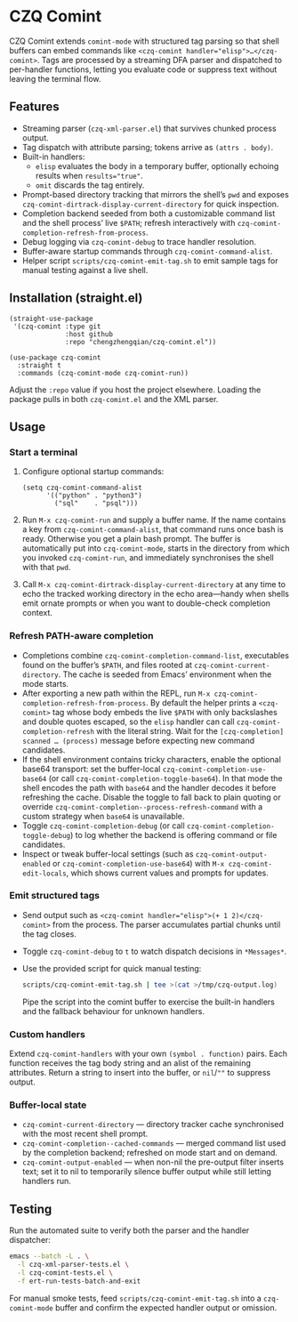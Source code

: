 # CZQ Comint

CZQ Comint extends `comint-mode` with structured tag parsing so that shell
buffers can embed commands like `<czq-comint handler="elisp">…</czq-comint>`.
Tags are processed by a streaming DFA parser and dispatched to per-handler
functions, letting you evaluate code or suppress text without leaving the
terminal flow.

## Features
- Streaming parser (`czq-xml-parser.el`) that survives chunked process output.
- Tag dispatch with attribute parsing; tokens arrive as `(attrs . body)`.
- Built-in handlers:
  - `elisp` evaluates the body in a temporary buffer, optionally echoing
    results when `results="true"`.
  - `omit` discards the tag entirely.
- Prompt-based directory tracking that mirrors the shell’s `pwd` and exposes
  `czq-comint-dirtrack-display-current-directory` for quick inspection.
- Completion backend seeded from both a customizable command list and the shell
  process’ live `$PATH`; refresh interactively with
  `czq-comint-completion-refresh-from-process`.
- Debug logging via `czq-comint-debug` to trace handler resolution.
- Buffer-aware startup commands through `czq-comint-command-alist`.
- Helper script `scripts/czq-comint-emit-tag.sh` to emit sample tags for manual
  testing against a live shell.

## Installation (straight.el)

```elisp
(straight-use-package
 '(czq-comint :type git
              :host github
              :repo "chengzhengqian/czq-comint.el"))

(use-package czq-comint
  :straight t
  :commands (czq-comint-mode czq-comint-run))
```

Adjust the `:repo` value if you host the project elsewhere. Loading the package
pulls in both `czq-comint.el` and the XML parser.

## Usage

### Start a terminal

1. Configure optional startup commands:

   ```elisp
   (setq czq-comint-command-alist
         '(("python" . "python3")
           ("sql"    . "psql")))
   ```

2. Run `M-x czq-comint-run` and supply a buffer name. If the name contains a
   key from `czq-comint-command-alist`, that command runs once bash is ready.
   Otherwise you get a plain bash prompt. The buffer is automatically put into
   `czq-comint-mode`, starts in the directory from which you invoked
   `czq-comint-run`, and immediately synchronises the shell with that `pwd`.

3. Call `M-x czq-comint-dirtrack-display-current-directory` at any time to echo
   the tracked working directory in the echo area—handy when shells emit ornate
   prompts or when you want to double-check completion context.

### Refresh PATH-aware completion

- Completions combine `czq-comint-completion-command-list`, executables found
  on the buffer’s `$PATH`, and files rooted at
  `czq-comint-current-directory`.  The cache is seeded from Emacs’ environment
  when the mode starts.
- After exporting a new path within the REPL, run
  `M-x czq-comint-completion-refresh-from-process`.  By default the helper
  prints a `<czq-comint>` tag whose body embeds the live `$PATH` with only
  backslashes and double quotes escaped, so the `elisp` handler can call
  `czq-comint-completion-refresh` with the literal string.  Wait for the
  `[czq-completion] scanned … (process)` message before expecting new command
  candidates.
- If the shell environment contains tricky characters, enable the optional
  base64 transport: set the buffer-local
  `czq-comint-completion-use-base64` (or call
  `czq-comint-completion-toggle-base64`).  In that mode the shell encodes the
  path with `base64` and the handler decodes it before refreshing the cache.
  Disable the toggle to fall back to plain quoting or override
  `czq-comint-completion--process-refresh-command` with a custom strategy when
  `base64` is unavailable.
- Toggle `czq-comint-completion-debug` (or call
  `czq-comint-completion-toggle-debug`) to log whether the backend is offering
  command or file candidates.
- Inspect or tweak buffer-local settings (such as `czq-comint-output-enabled`
  or `czq-comint-completion-use-base64`) with `M-x czq-comint-edit-locals`,
  which shows current values and prompts for updates.

### Emit structured tags

- Send output such as `<czq-comint handler="elisp">(+ 1 2)</czq-comint>` from
  the process. The parser accumulates partial chunks until the tag closes.
- Toggle `czq-comint-debug` to `t` to watch dispatch decisions in `*Messages*`.
- Use the provided script for quick manual testing:

  ```sh
  scripts/czq-comint-emit-tag.sh | tee >(cat >/tmp/czq-output.log)
  ```

  Pipe the script into the comint buffer to exercise the built-in handlers and
  the fallback behaviour for unknown handlers.

### Custom handlers

Extend `czq-comint-handlers` with your own `(symbol . function)` pairs. Each
function receives the tag body string and an alist of the remaining attributes.
Return a string to insert into the buffer, or `nil`/`""` to suppress output.

### Buffer-local state

- `czq-comint-current-directory` — directory tracker cache synchronised with
  the most recent shell prompt.
- `czq-comint-completion--cached-commands` — merged command list used by the
  completion backend; refreshed on mode start and on demand.
- `czq-comint-output-enabled` — when non-nil the pre-output filter inserts
  text; set it to nil to temporarily silence buffer output while still letting
  handlers run.

## Testing

Run the automated suite to verify both the parser and the handler dispatcher:

```sh
emacs --batch -L . \
  -l czq-xml-parser-tests.el \
  -l czq-comint-tests.el \
  -f ert-run-tests-batch-and-exit
```

For manual smoke tests, feed `scripts/czq-comint-emit-tag.sh` into a
`czq-comint-mode` buffer and confirm the expected handler output or omission.
